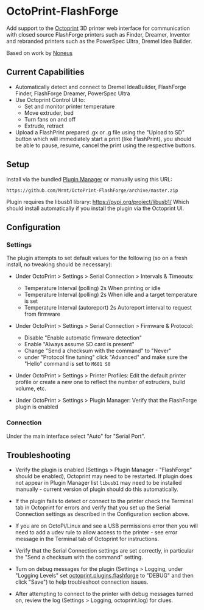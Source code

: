 # OctoPrint-FlashForge

Add support to the [Octoprint](https://octoprint.org) 3D printer web interface for communication with closed source FlashForge printers such as Finder, Dreamer, Inventor and rebranded printers such as the PowerSpec Ultra, Dremel Idea Builder.

Based on work by [Noneus](https://github.com/Noneus)

## Current Capabilities

- Automatically detect and connect to Dremel IdeaBuilder, FlashForge Finder, FlashForge Dreamer, PowerSpec Ultra
- Use Octoprint Control UI to:
    - Set and monitor printer temperature
    - Move extruder, bed
    - Turn fans on and off
    - Extrude, retract
- Upload a FlashPrint prepared .gx or .g file using the "Upload to SD" button which will immediately start a print (like FlashPrint), you should be able to pause, resume, cancel the print using the respective buttons.

## Setup

Install via the bundled [Plugin Manager](https://github.com/foosel/OctoPrint/wiki/Plugin:-Plugin-Manager)
or manually using this URL:

    https://github.com/Mrnt/OctoPrint-FlashForge/archive/master.zip

Plugin requires the libusb1 library: https://pypi.org/project/libusb1/
Which should install automatically if you install the plugin via the Octoprint UI.

## Configuration

### Settings

The plugin attempts to set default values for the following (so on a fresh install, no tweaking should be necessary):

* Under OctoPrint > Settings > Serial Connection > Intervals & Timeouts:
    * Temperature Interval (polling) 2s When printing or idle
    * Temperature Interval (polling) 2s When idle and a target temperature is set
    * Temperature Interval (autoreport) 2s Autoreport interval to request from firmware


* Under OctoPrint > Settings > Serial Connection > Firmware & Protocol:
    * Disable "Enable automatic firmware detection"
    * Enable "Always assume SD card is present"
    * Change "Send a checksum with the command" to "Never"
    * under "Protocol fine tuning" click "Advanced" and make sure the "Hello" command is set to `M601 S0`

* Under OctoPrint > Settings > Printer Profiles:
Edit the default printer profile or create a new one to reflect the number of extruders, build volume, etc.

* Under OctoPrint > Settings > Plugin Manager:
Verify that the FlashForge plugin is enabled

### Connection

Under the main interface select "Auto" for "Serial Port".

## Troubleshooting

* Verify the plugin is enabled (Settings > Plugin Manager - "FlashForge" should be enabled), Octoprint may need to be restarted.
If plugin does not appear in Plugin Manager list `libusb1` may need to be installed manually - current version of plugin should do this automatically.

* If the plugin fails to detect or connect to the printer check the Terminal tab in Octoprint for errors and verify that you set up the Serial Connection settings as described in the Configuration section above.

* If you are on OctoPi/Linux and see a USB permissions error then you will need to add a udev rule to allow access to the printer - see error message in the Terminal tab of Octoprint for instructions.

* Verify that the Serial Connection settings are set correctly, in particular the "Send a checksum with the command" setting.

* Turn on debug messages for the plugin (Settings > Logging, under "Logging Levels" set [octoprint.plugins.flashforge](./documentation/LoggingSettings.png) to "DEBUG" and then click "Save") to help troubleshoot connection issues.

* After attempting to connect to the printer with debug messages turned on, review the log (Settings > Logging, octoprint.log) for clues.


